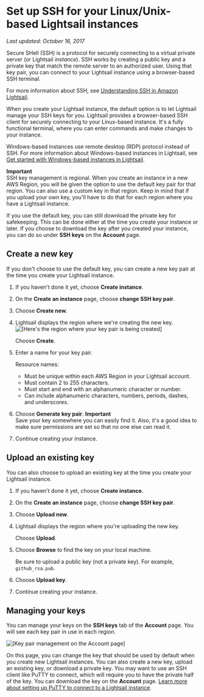 # Set up SSH for your Linux/Unix\-based Lightsail instances<a name="lightsail-how-to-set-up-ssh"></a>

*Last updated: October 16, 2017*

Secure SHell \(SSH\) is a protocol for securely connecting to a virtual private server \(or Lightsail *instance*\)\. SSH works by creating a public key and a private key that match the remote server to an authorized user\. Using that key pair, you can connect to your Lightsail instance using a browser\-based SSH terminal\.

For more information about SSH, see [Understanding SSH in Amazon Lightsail](understanding-ssh-in-amazon-lightsail.md)\.

When you create your Lightsail instance, the default option is to let Lightsail manage your SSH keys for you\. Lightsail provides a browser\-based SSH client for securely connecting to your Linux\-based instance\. It's a fully functional terminal, where you can enter commands and make changes to your instance\.

Windows\-based instances use remote desktop \(RDP\) protocol instead of SSH\. For more information about Windows\-based instances in Lightsail, see [Get started with Windows\-based instances in Lightsail](get-started-with-windows-based-instances-in-lightsail.md)\.

**Important**  
SSH key management is regional\. When you create an instance in a new AWS Region, you will be given the option to use the default key pair for that region\. You can also use a custom key in that region\. Keep in mind that if you upload your own key, you'll have to do that for each region where you have a Lightsail instance\.

If you use the default key, you can still download the private key for safekeeping\. This can be done either at the time you create your instance or later\. If you choose to download the key after you created your instance, you can do so under **SSH keys** on the **Account** page\.

## Create a new key<a name="lightsail-set-up-ssh-create-new-key"></a>

If you don't choose to use the default key, you can create a new key pair at the time you create your Lightsail instance\.

1. If you haven't done it yet, choose **Create instance**\.

1. On the **Create an instance** page, choose **change SSH key pair**\.

1. Choose **Create new**\.

1. Lightsail displays the region where we're creating the new key\.  
![\[Here's the region where your key pair is being created\]](https://d9yljz1nd5001.cloudfront.net/en_us/2c7274df55d082980824e6f5d4268a07/images/amazon-lightsail-create-new-key-pair-in-region.png)

   Choose **Create**\.

1. Enter a name for your key pair\.

   Resource names:
   + Must be unique within each AWS Region in your Lightsail account\.
   + Must contain 2 to 255 characters\.
   + Must start and end with an alphanumeric character or number\.
   + Can include alphanumeric characters, numbers, periods, dashes, and underscores\.

1. Choose **Generate key pair**\.
**Important**  
Save your key somewhere you can easily find it\. Also, it's a good idea to make sure permissions are set so that no one else can read it\.

1. Continue creating your instance\.

## Upload an existing key<a name="lightsail-set-up-ssh-upload-existing-key"></a>

You can also choose to upload an existing key at the time you create your Lightsail instance\.

1. If you haven't done it yet, choose **Create instance**\.

1. On the **Create an instance** page, choose **change SSH key pair**\.

1. Choose **Upload new**\.

1. Lightsail displays the region where you're uploading the new key\.

   Choose **Upload**\.

1. Choose **Browse** to find the key on your local machine\.

   Be sure to upload a public key \(not a private key\)\. For example, `github_rsa.pub`\.

1. Choose **Upload key**\.

1. Continue creating your instance\.

## Managing your keys<a name="lightsail-set-up-ssh-key-management"></a>

You can manage your keys on the **SSH keys** tab of the **Account** page\. You will see each key pair in use in each region\.

![\[Key pair management on the Account page\]](https://d9yljz1nd5001.cloudfront.net/en_us/2c7274df55d082980824e6f5d4268a07/images/amazon-lightsail-account-key-pairs-management.png)

On this page, you can change the key that should be used by default when you create new Lightsail instances\. You can also create a new key, upload an existing key, or download a private key\. You may want to use an SSH client like PuTTY to connect, which will require you to have the private half of the key\. You can download the key on the **Account** page\. [Learn more about setting up PuTTY to connect to a Lightsail instance](lightsail-how-to-set-up-putty-to-connect-using-ssh.md)\.